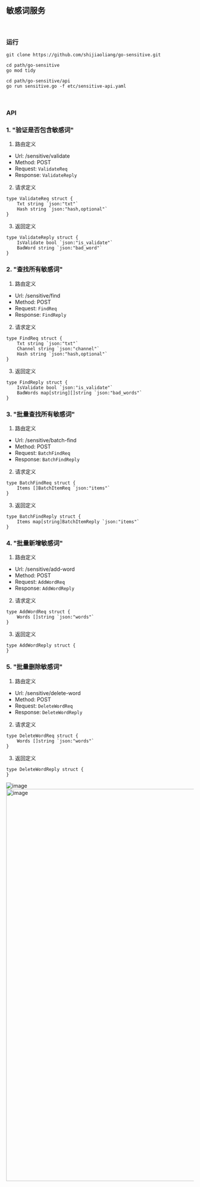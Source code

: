 
## 敏感词服务

<br />

### 运行

```
git clone https://github.com/shijiaoliang/go-sensitive.git

cd path/go-sensitive
go mod tidy

cd path/go-sensitive/api
go run sensitive.go -f etc/sensitive-api.yaml
```

<br />

### API



### 1. "验证是否包含敏感词"

1. 路由定义

- Url: /sensitive/validate
- Method: POST
- Request: `ValidateReq`
- Response: `ValidateReply`

2. 请求定义


```golang
type ValidateReq struct {
	Txt string `json:"txt"`
	Hash string `json:"hash,optional"`
}
```


3. 返回定义


```golang
type ValidateReply struct {
	IsValidate bool `json:"is_validate"`
	BadWord string `json:"bad_word"`
}
```
  


### 2. "查找所有敏感词"

1. 路由定义

- Url: /sensitive/find
- Method: POST
- Request: `FindReq`
- Response: `FindReply`

2. 请求定义


```golang
type FindReq struct {
	Txt string `json:"txt"`
	Channel string `json:"channel"`
	Hash string `json:"hash,optional"`
}
```


3. 返回定义


```golang
type FindReply struct {
	IsValidate bool `json:"is_validate"`
	BadWords map[string][]string `json:"bad_words"`
}
```
  


### 3. "批量查找所有敏感词"

1. 路由定义

- Url: /sensitive/batch-find
- Method: POST
- Request: `BatchFindReq`
- Response: `BatchFindReply`

2. 请求定义


```golang
type BatchFindReq struct {
	Items []BatchItemReq `json:"items"`
}
```


3. 返回定义


```golang
type BatchFindReply struct {
	Items map[string]BatchItemReply `json:"items"`
}
```
  


### 4. "批量新增敏感词"

1. 路由定义

- Url: /sensitive/add-word
- Method: POST
- Request: `AddWordReq`
- Response: `AddWordReply`

2. 请求定义


```golang
type AddWordReq struct {
	Words []string `json:"words"`
}
```


3. 返回定义


```golang
type AddWordReply struct {
}
```
  


### 5. "批量删除敏感词"

1. 路由定义

- Url: /sensitive/delete-word
- Method: POST
- Request: `DeleteWordReq`
- Response: `DeleteWordReply`

2. 请求定义


```golang
type DeleteWordReq struct {
	Words []string `json:"words"`
}
```


3. 返回定义


```golang
type DeleteWordReply struct {
}
```
  
![image](https://user-images.githubusercontent.com/4861699/133887766-6050d21c-7b47-4d99-89cf-15917d077da2.png)
<img width="1050" alt="image" src="https://user-images.githubusercontent.com/4861699/204117949-8e8c597a-0853-43f8-87fd-3ca4aa876c9a.png">

